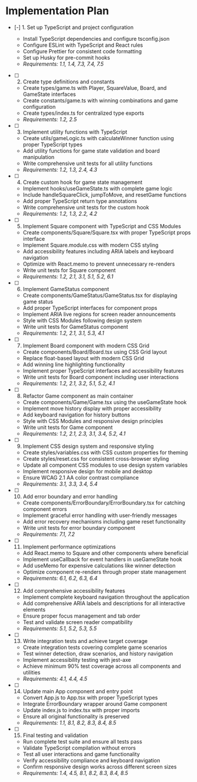 # Implementation Plan

- [-] 1. Set up TypeScript and project configuration




  - Install TypeScript dependencies and configure tsconfig.json
  - Configure ESLint with TypeScript and React rules
  - Configure Prettier for consistent code formatting
  - Set up Husky for pre-commit hooks
  - _Requirements: 1.1, 1.4, 7.3, 7.4, 7.5_

- [ ] 2. Create type definitions and constants
  - Create types/game.ts with Player, SquareValue, Board, and GameState interfaces
  - Create constants/game.ts with winning combinations and game configuration
  - Create types/index.ts for centralized type exports
  - _Requirements: 1.2, 2.5_

- [ ] 3. Implement utility functions with TypeScript
  - Create utils/gameLogic.ts with calculateWinner function using proper TypeScript types
  - Add utility functions for game state validation and board manipulation
  - Write comprehensive unit tests for all utility functions
  - _Requirements: 1.2, 1.3, 2.4, 4.3_

- [ ] 4. Create custom hook for game state management
  - Implement hooks/useGameState.ts with complete game logic
  - Include handleSquareClick, jumpToMove, and resetGame functions
  - Add proper TypeScript return type annotations
  - Write comprehensive unit tests for the custom hook
  - _Requirements: 1.2, 1.3, 2.2, 4.2_

- [ ] 5. Implement Square component with TypeScript and CSS Modules
  - Create components/Square/Square.tsx with proper TypeScript props interface
  - Implement Square.module.css with modern CSS styling
  - Add accessibility features including ARIA labels and keyboard navigation
  - Optimize with React.memo to prevent unnecessary re-renders
  - Write unit tests for Square component
  - _Requirements: 1.2, 2.1, 3.1, 5.1, 5.2, 6.1_

- [ ] 6. Implement GameStatus component
  - Create components/GameStatus/GameStatus.tsx for displaying game status
  - Add proper TypeScript interfaces for component props
  - Implement ARIA live regions for screen reader announcements
  - Style with CSS Modules following design system
  - Write unit tests for GameStatus component
  - _Requirements: 1.2, 2.1, 3.1, 5.3, 4.1_

- [ ] 7. Implement Board component with modern CSS Grid
  - Create components/Board/Board.tsx using CSS Grid layout
  - Replace float-based layout with modern CSS Grid
  - Add winning line highlighting functionality
  - Implement proper TypeScript interfaces and accessibility features
  - Write unit tests for Board component including user interactions
  - _Requirements: 1.2, 2.1, 3.2, 5.1, 5.2, 4.1_

- [ ] 8. Refactor Game component as main container
  - Create components/Game/Game.tsx using the useGameState hook
  - Implement move history display with proper accessibility
  - Add keyboard navigation for history buttons
  - Style with CSS Modules and responsive design principles
  - Write unit tests for Game component
  - _Requirements: 1.2, 2.1, 2.3, 3.1, 3.4, 5.2, 4.1_

- [ ] 9. Implement CSS design system and responsive styling
  - Create styles/variables.css with CSS custom properties for theming
  - Create styles/reset.css for consistent cross-browser styling
  - Update all component CSS modules to use design system variables
  - Implement responsive design for mobile and desktop
  - Ensure WCAG 2.1 AA color contrast compliance
  - _Requirements: 3.1, 3.3, 3.4, 5.4_

- [ ] 10. Add error boundary and error handling
  - Create components/ErrorBoundary/ErrorBoundary.tsx for catching component errors
  - Implement graceful error handling with user-friendly messages
  - Add error recovery mechanisms including game reset functionality
  - Write unit tests for error boundary component
  - _Requirements: 7.1, 7.2_

- [ ] 11. Implement performance optimizations
  - Add React.memo to Square and other components where beneficial
  - Implement useCallback for event handlers in useGameState hook
  - Add useMemo for expensive calculations like winner detection
  - Optimize component re-renders through proper state management
  - _Requirements: 6.1, 6.2, 6.3, 6.4_

- [ ] 12. Add comprehensive accessibility features
  - Implement complete keyboard navigation throughout the application
  - Add comprehensive ARIA labels and descriptions for all interactive elements
  - Ensure proper focus management and tab order
  - Test and validate screen reader compatibility
  - _Requirements: 5.1, 5.2, 5.3, 5.5_

- [ ] 13. Write integration tests and achieve target coverage
  - Create integration tests covering complete game scenarios
  - Test winner detection, draw scenarios, and history navigation
  - Implement accessibility testing with jest-axe
  - Achieve minimum 90% test coverage across all components and utilities
  - _Requirements: 4.1, 4.4, 4.5_

- [ ] 14. Update main App component and entry point
  - Convert App.js to App.tsx with proper TypeScript types
  - Integrate ErrorBoundary wrapper around Game component
  - Update index.js to index.tsx with proper imports
  - Ensure all original functionality is preserved
  - _Requirements: 1.1, 8.1, 8.2, 8.3, 8.4, 8.5_

- [ ] 15. Final testing and validation
  - Run complete test suite and ensure all tests pass
  - Validate TypeScript compilation without errors
  - Test all user interactions and game functionality
  - Verify accessibility compliance and keyboard navigation
  - Confirm responsive design works across different screen sizes
  - _Requirements: 1.4, 4.5, 8.1, 8.2, 8.3, 8.4, 8.5_